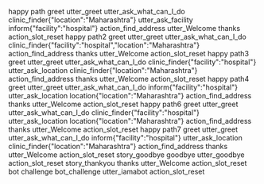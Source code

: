 happy path
greet
utter_greet
utter_ask_what_can_I_do
clinic_finder{"location":"Maharashtra"}
utter_ask_facility
inform{"facility":"hospital"}
action_find_address
utter_Welcome
thanks
action_slot_reset
happy path2
greet
utter_greet
utter_ask_what_can_I_do
clinic_finder{"facility":"hospital","location":"Maharashtra"}
action_find_address
thanks
utter_Welcome
action_slot_reset
happy path3
greet
utter_greet
utter_ask_what_can_I_do
clinic_finder{"facility":"hospital"}
utter_ask_location
clinic_finder{"location":"Maharashtra"}
action_find_address
thanks
utter_Welcome
action_slot_reset
happy path4
greet
utter_greet
utter_ask_what_can_I_do
inform{"facility":"hospital"}
utter_ask_location
location{"location":"Maharashtra"}
action_find_address
thanks
utter_Welcome
action_slot_reset
happy path6
greet
utter_greet
utter_ask_what_can_I_do
clinic_finder{"facility":"hospital"}
utter_ask_location
location{"location":"Maharashtra"}
action_find_address
thanks
utter_Welcome
action_slot_reset
happy path7
greet
utter_greet
utter_ask_what_can_I_do
inform{"facility":"hospital"}
utter_ask_location
clinic_finder{"location":"Maharashtra"}
action_find_address
thanks
utter_Welcome
action_slot_reset
story_goodbye
goodbye
utter_goodbye
action_slot_reset
story_thankyou
thanks
utter_Welcome
action_slot_reset
bot challenge
bot_challenge
utter_iamabot
action_slot_reset
